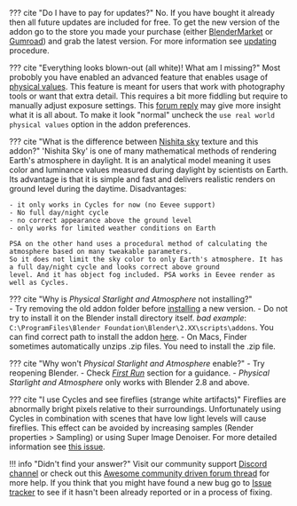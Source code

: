 ??? cite "Do I have to pay for updates?"
    No. If you have bought it already then all future updates are included for free. To get the new version
    of the addon go to the store you made your purchase (either 
    [BlenderMarket](https://blendermarket.com/products/physical-starlight-and-atmosphere) or
    [Gumroad](https://gumroad.com/l/PSaA)) and grab the latest version. For more information see [updating](/psa/updating/) procedure.

??? cite "Everything looks blown-out (all white)! What am I missing?"
    Most probobly you have enabled an advanced feature that enables usage of [physical values](/psa/customization/#use-real-world-physical-values). This feature is meant for users that work with photography tools or want that extra detail. This requires a bit more fiddling but require to manually adjust exposure settings. This [forum reply](https://blenderartists.org/t/physical-starlight-and-atmosphere-addon-for-2-9-v1-4-now-with-clouds/1185314/516) may give more insight what it is all about. To make it look "normal" uncheck the `use real world physical values` option in the addon preferences.

??? cite "What is the difference between [Nishita sky](https://www.blender.org/download/releases/2-90/) texture and this addon?"
    'Nishita Sky' is one of many mathematical methods of rendering Earth's atmosphere in daylight.
    It is an analytical model meaning it uses color and luminance values measured during daylight by scientists on Earth.
    Its advantage is that it is simple and fast and delivers realistic renders on ground level during the daytime.
    Disadvantages:

    - it only works in Cycles for now (no Eevee support)
    - No full day/night cycle
    - no correct appearance above the ground level
    - only works for limited weather conditions on Earth

    PSA on the other hand uses a procedural method of calculating the atmosphere based on many tweakable parameters.
    So it does not limit the sky color to only Earth's atmosphere. It has a full day/night cycle and looks correct above ground
    level. And it has object fog included. PSA works in Eevee render as well as Cycles.

??? cite "Why is _Physical Starlight and Atmosphere_ not installing?"      
    - Try removing the old addon folder before [installing](/psa/getting-started/#installation) a new version.
    - Do not try to install it on the Blender install directory itself.
    *bad example*: `C:\ProgramFiles\Blender Foundation\Blender\2.XX\scripts\addons`. You can find correct path to install
    the addon [here](/psa/updating).
    - On Macs, Finder sometimes automatically unzips .zip files. You need to install the .zip file.

??? cite "Why won't _Physical Starlight and Atmosphere_ enable?"
    - Try reopening Blender.
    - Check [_First Run_](/psa/getting-started/#first-run) section for a guidance. 
    - _Physical Starlight and Atmosphere_ only works with Blender 2.8 and above.

??? cite "I use Cycles and see fireflies (strange white artifacts)"
    Fireflies are abnormally bright pixels relative to their surroundings. Unfortunately using Cycles in combination with scenes that have low light levels will cause     fireflies. This effect can be avoided by increasing samples (Render properties > Sampling) or using Super Image Denoiser. For more detailed information see [this       issue](https://github.com/PhysicalAddons/physical-starlight-and-atmosphere/issues/22).


!!! info "Didn't find your answer?"
    Visit our community support [Discord channel](https://discord.gg/wvzPVzj9Vr) or check out this [Awesome community driven forum thread](https://blenderartists.org/t/physical-starlight-and-atmosphere-addon-for-2-8-v1-1/1185314)
    for more help. If you think that you might have found a new bug go to [Issue tracker](https://github.com/PhysicalAddons/physical-starlight-and-atmosphere/issues)
    to see if it hasn't been already reported or in a process of fixing.


